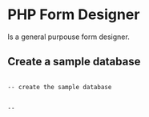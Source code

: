 # PHP Form Designer

Is a general purpouse form designer.

## Create a sample database

```

-- create the sample database


--



```